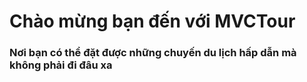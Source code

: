 # Chào mừng bạn đến với MVCTour
### Nơi bạn có thể đặt được những chuyến du lịch hấp dẫn mà không phải đi đâu xa
